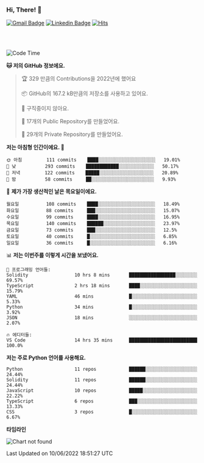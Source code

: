 ### Hi, There! 👋


[![Gmail Badge](https://img.shields.io/badge/-725psh@gmail.com-c14438?style=flat&logo=Gmail&logoColor=white&link=mailto:725psh@gmail.com)](mailto:725psh@gmail.com) 
[![Linkedin Badge](https://img.shields.io/badge/-soohanpark-0072b1?style=flat&logo=Linkedin&logoColor=white&link=https://www.linkedin.com/in/soohanpark/)](https://www.linkedin.com/in/soohanpark/) 
[![Hits](https://hits.seeyoufarm.com/api/count/incr/badge.svg?url=https%3A%2F%2Fgithub.com%2FSoohan-Park&count_bg=%23000000&title_bg=%23828282&icon=gradle.svg&icon_color=%23FFFFFF&title=Visited&edge_flat=false)](https://hits.seeyoufarm.com)  

<br />
<br />

<!--START_SECTION:waka-->
![Code Time](http://img.shields.io/badge/Code%20Time-39%20hrs%2014%20mins-blue)

**🐱 저의 GitHub 정보에요.** 

> 🏆 329 만큼의 Contributions을 2022년에 했어요
 > 
> 📦 GitHub의 167.2 kB만큼의 저장소를 사용하고 있어요. 
 > 
> 🚫 구직중이지 않아요.
 > 
> 📜 17개의 Public Repository를 만들었어요. 
 > 
> 🔑 29개의 Private Repository를 만들었어요.  
 > 
**저는 아침형 인간이에요. 🐤** 

```text
🌞 아침         111 commits    ████░░░░░░░░░░░░░░░░░░░░░   19.01% 
🌆 낮　         293 commits    ████████████░░░░░░░░░░░░░   50.17% 
🌃 저녁         122 commits    █████░░░░░░░░░░░░░░░░░░░░   20.89% 
🌙 밤　         58 commits     ██░░░░░░░░░░░░░░░░░░░░░░░   9.93%

```
📅 **제가 가장 생산적인 날은 목요일이에요.** 

```text
월요일          108 commits    ████░░░░░░░░░░░░░░░░░░░░░   18.49% 
화요일          88 commits     ███░░░░░░░░░░░░░░░░░░░░░░   15.07% 
수요일          99 commits     ████░░░░░░░░░░░░░░░░░░░░░   16.95% 
목요일          140 commits    ██████░░░░░░░░░░░░░░░░░░░   23.97% 
금요일          73 commits     ███░░░░░░░░░░░░░░░░░░░░░░   12.5% 
토요일          40 commits     █░░░░░░░░░░░░░░░░░░░░░░░░   6.85% 
일요일          36 commits     █░░░░░░░░░░░░░░░░░░░░░░░░   6.16%

```


📊 **저는 이번주를 이렇게 시간을 보냈어요.** 

```text
💬 프로그래밍 언어들: 
Solidity                 10 hrs 8 mins       █████████████████░░░░░░░░   69.57% 
TypeScript               2 hrs 18 mins       ████░░░░░░░░░░░░░░░░░░░░░   15.79% 
YAML                     46 mins             █░░░░░░░░░░░░░░░░░░░░░░░░   5.33% 
Python                   34 mins             █░░░░░░░░░░░░░░░░░░░░░░░░   3.92% 
JSON                     18 mins             ░░░░░░░░░░░░░░░░░░░░░░░░░   2.07%

🔥 에디터들: 
VS Code                  14 hrs 35 mins      █████████████████████████   100.0%

```

**저는 주로 Python 언어를 사용해요.** 

```text
Python                   11 repos            ██████░░░░░░░░░░░░░░░░░░░   24.44% 
Solidity                 11 repos            ██████░░░░░░░░░░░░░░░░░░░   24.44% 
JavaScript               10 repos            █████░░░░░░░░░░░░░░░░░░░░   22.22% 
TypeScript               6 repos             ███░░░░░░░░░░░░░░░░░░░░░░   13.33% 
CSS                      3 repos             █░░░░░░░░░░░░░░░░░░░░░░░░   6.67%

```


**타임라인**

![Chart not found](https://raw.githubusercontent.com/Soohan-Park/Soohan-Park/master/charts/bar_graph.png) 


 Last Updated on 10/06/2022 18:51:27 UTC
<!--END_SECTION:waka-->
